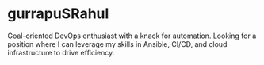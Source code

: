 # gurrapuSRahul
Goal-oriented DevOps enthusiast with a knack for automation. Looking for a position where I can leverage my skills in Ansible, CI/CD, and cloud infrastructure to drive efficiency.
